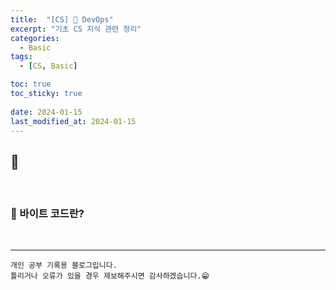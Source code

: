 ```yaml
---
title:  "[CS] 🚩 DevOps"
excerpt: "기초 CS 지식 관련 정리"
categories:
  - Basic
tags:
  - [CS, Basic]

toc: true
toc_sticky: true
 
date: 2024-01-15
last_modified_at: 2024-01-15
---
```


## 📖 



<br>

### 🍄 바이트 코드란?



<br>

***
    개인 공부 기록용 블로그입니다.
    틀리거나 오류가 있을 경우 제보해주시면 감사하겠습니다.😁